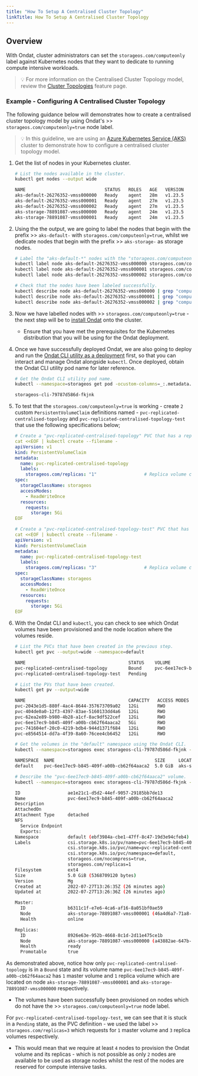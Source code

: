 ```yaml
---
title: "How To Setup A Centralised Cluster Topology"
linkTitle: How To Setup A Centralised Cluster Topology
---
```


## Overview

With Ondat, cluster administrators can set the `storageos.com/computeonly` label against Kubernetes nodes that they want to dedicate to running compute intensive workloads.
> 💡 For more information on the Centralised Cluster Topology model, review the [Cluster Topologies](/docs/concepts/cluster-topologies) feature page.

### Example - Configuring A Centralised Cluster Topology

The following guidance below will demonstrates how to create a centralised cluster topology model by using Ondat's >> `storageos.com/computeonly=true` node label.
> 💡 In this guideline, we are using an [Azure Kubernetes Service (AKS)](/docs/install/microsoft-azure-aks/) cluster to demonstrate how to configure a centralised cluster topology model.

1. Get the list of nodes in your Kubernetes cluster.

    ```bash
    # List the nodes available in the cluster.
    kubectl get nodes --output wide

    NAME                              STATUS   ROLES   AGE   VERSION   INTERNAL-IP   EXTERNAL-IP   OS-IMAGE             KERNEL-VERSION     CONTAINER-RUNTIME
    aks-default-26276352-vmss000000   Ready    agent   28m   v1.23.5   10.224.0.4    <none>        Ubuntu 18.04.6 LTS   5.4.0-1085-azure   containerd://1.5.11+azure-2
    aks-default-26276352-vmss000001   Ready    agent   27m   v1.23.5   10.224.0.5    <none>        Ubuntu 18.04.6 LTS   5.4.0-1085-azure   containerd://1.5.11+azure-2
    aks-default-26276352-vmss000002   Ready    agent   27m   v1.23.5   10.224.0.6    <none>        Ubuntu 18.04.6 LTS   5.4.0-1085-azure   containerd://1.5.11+azure-2
    aks-storage-78891087-vmss000000   Ready    agent   24m   v1.23.5   10.224.0.7    <none>        Ubuntu 18.04.6 LTS   5.4.0-1085-azure   containerd://1.5.11+azure-2
    aks-storage-78891087-vmss000001   Ready    agent   24m   v1.23.5   10.224.0.8    <none>        Ubuntu 18.04.6 LTS   5.4.0-1085-azure   containerd://1.5.11+azure-2
    ```

1. Using the the output, we are going to label the nodes that begin with the prefix >> `aks-default-` with `storageos.com/computeonly=true`, whilst we dedicate nodes that begin with the prefix >> `aks-storage-` as storage nodes.

    ```bash
    # Label the "aks-default-*" nodes with the "storageos.com/computeonly=true" feature label.
    kubectl label node aks-default-26276352-vmss000000 storageos.com/computeonly=true
    kubectl label node aks-default-26276352-vmss000001 storageos.com/computeonly=true
    kubectl label node aks-default-26276352-vmss000002 storageos.com/computeonly=true

    # Check that the nodes have been labeled successfully.
    kubectl describe node aks-default-26276352-vmss000000 | grep "computeonly"
    kubectl describe node aks-default-26276352-vmss000001 | grep "computeonly"
    kubectl describe node aks-default-26276352-vmss000002 | grep "computeonly"
    ```

1. Now we have labelled nodes with >> `storageos.com/computeonly=true` - the next step will be to [install Ondat](/docs/install/) onto the cluster.
    - Ensure that you have met the prerequisites for the Kubernetes distribution that you will be using for the Ondat deployment.

1. Once we have successfully deployed Ondat, we are also going to deploy and run the [Ondat CLI utility as a deployment](https://docs.ondat.io/docs/reference/cli/#run-the-cli-as-a-deployment-in-your-cluster)  first, so that you can interact and manage Ondat alongside `kubectl`. Once deployed, obtain the Ondat CLI utility pod name for later reference.

    ```bash
    # Get the Ondat CLI utility pod name.
    kubectl --namespace=storageos get pod -ocustom-columns=_:.metadata.name --no-headers -lapp=storageos-cli

    storageos-cli-79787d586d-fkjnk
    ```

1. To test that the `storageos.com/computeonly=true` is working - create `2` custom  `PersistentVolumeClaim` definitions  named - `pvc-replicated-centralised-topology` and `pvc-replicated-centralised-topology-test` that use the following specifications below;

    ```yaml
    # Create a "pvc-replicated-centralised-topology" PVC that has a replica volume count of 1.
    cat <<EOF | kubectl create --filename -
    apiVersion: v1
    kind: PersistentVolumeClaim
    metadata:
      name: pvc-replicated-centralised-topology
      labels:
        storageos.com/replicas: "1"                  # Replica volume count of 1
    spec:
      storageClassName: storageos
      accessModes:
        - ReadWriteOnce
      resources:
        requests:
          storage: 5Gi
    EOF
    ```

    ```yaml
    # Create a "pvc-replicated-centralised-topology-test" PVC that has a replica volume count of 3.
    cat <<EOF | kubectl create --filename -
    apiVersion: v1
    kind: PersistentVolumeClaim
    metadata:
      name: pvc-replicated-centralised-topology-test
      labels:
        storageos.com/replicas: "3"                  # Replica volume count of 3
    spec:
      storageClassName: storageos
      accessModes:
        - ReadWriteOnce
      resources:
        requests:
          storage: 5Gi
    EOF
    ```

1. With the Ondat CLI and `kubectl`, you can check to see which Ondat volumes have been provisioned and the node location where the volumes reside.

    ```bash
    # List the PVCs that have been created in the previous step.
    kubectl get pvc --output=wide --namespace=default

    NAME                                       STATUS    VOLUME                                     CAPACITY   ACCESS MODES   STORAGECLASS   AGE     VOLUMEMODE
    pvc-replicated-centralised-topology        Bound     pvc-6ee17ec9-b845-409f-a00b-cb62f64aaca2   5Gi        RWO            storageos      5m9s    Filesystem
    pvc-replicated-centralised-topology-test   Pending                                                                        storageos      4m32s   Filesystem

    # List the PVs that have been created.
    kubectl get pv --output=wide

    NAME                                       CAPACITY   ACCESS MODES   RECLAIM POLICY   STATUS   CLAIM                                         STORAGECLASS   REASON   AGE    VOLUMEMODE
    pvc-2043e1d5-880f-4ac4-8644-357673709a02   12Gi       RWO            Delete           Bound    storageos-etcd/storageos-etcd-2               default                 99m    Filesystem
    pvc-404de0a0-12f3-4397-83ae-5160133dd4a6   12Gi       RWO            Delete           Bound    storageos-etcd/storageos-etcd-4               default                 98m    Filesystem
    pvc-62ea2e89-b980-4b28-a1cf-8ac9df522cef   12Gi       RWO            Delete           Bound    storageos-etcd/storageos-etcd-3               default                 99m    Filesystem
    pvc-6ee17ec9-b845-409f-a00b-cb62f64aaca2   5Gi        RWO            Delete           Bound    default/pvc-replicated-centralised-topology   storageos               5m8s   Filesystem
    pvc-741604ef-20c0-4219-bdb4-944d1371f684   12Gi       RWO            Delete           Bound    storageos-etcd/storageos-etcd-1               default                 99m    Filesystem
    pvc-e8564514-dd7a-4f39-8a60-76cee4cb6452   12Gi       RWO            Delete           Bound    storageos-etcd/storageos-etcd-0               default                 99m    Filesystem
    ```

    ```bash
    # Get the volumes in the "default" namespace using the Ondat CLI.
    kubectl --namespace=storageos exec storageos-cli-79787d586d-fkjnk -- storageos get volumes --namespace=default

    NAMESPACE  NAME                                      SIZE     LOCATION                                  ATTACHED ON  REPLICAS  AGE
    default    pvc-6ee17ec9-b845-409f-a00b-cb62f64aaca2  5.0 GiB  aks-storage-78891087-vmss000001 (online)               1/1       7 minutes ago

    # Describe the "pvc-6ee17ec9-b845-409f-a00b-cb62f64aaca2" volume.
    kubectl --namespace=storageos exec storageos-cli-79787d586d-fkjnk -- storageos describe volume pvc-6ee17ec9-b845-409f-a00b-cb62f64aaca2 --namespace=default

    ID                  ae1e21c1-d5d2-44ef-9057-29185bb7de13
    Name                pvc-6ee17ec9-b845-409f-a00b-cb62f64aaca2
    Description
    AttachedOn
    Attachment Type     detached
    NFS
      Service Endpoint
      Exports:
    Namespace           default (ebf3984a-cbe1-47ff-8c47-19d3e94cfeb4)
    Labels              csi.storage.k8s.io/pv/name=pvc-6ee17ec9-b845-409f-a00b-cb62f64aaca2,
                        csi.storage.k8s.io/pvc/name=pvc-replicated-centralised-topology,
                        csi.storage.k8s.io/pvc/namespace=default,
                        storageos.com/nocompress=true,
                        storageos.com/replicas=1
    Filesystem          ext4
    Size                5.0 GiB (5368709120 bytes)
    Version             Mg
    Created at          2022-07-27T13:26:35Z (26 minutes ago)
    Updated at          2022-07-27T13:26:36Z (26 minutes ago)

    Master:
      ID                b6311c1f-e7e6-4ca6-af16-8a051bf0ae59
      Node              aks-storage-78891087-vmss000001 (46a4d6a7-71a8-4403-820b-16a8574bb45f)
      Health            online

    Replicas:
      ID                8926e63e-952b-4668-8c1d-2d11e475ce1b
      Node              aks-storage-78891087-vmss000000 (a43882ae-647b-42fb-a460-cbdab2df4386)
      Health            ready
      Promotable        true
    ```

As demonstrated above, notice how only `pvc-replicated-centralised-topology` is in a `Bound` state and its volume name  `pvc-6ee17ec9-b845-409f-a00b-cb62f64aaca2` has `1` master volume and `1` replica volume which are located on node `aks-storage-78891087-vmss000001` and `aks-storage-78891087-vmss000000` respectively.

- The volumes have been successfully been provisioned on nodes which do not have the >> `storageos.com/computeonly=true` node label.

For `pvc-replicated-centralised-topology-test`, we can see that it is stuck in a `Pending` state, as the PVC definition - we used the label >> `storageos.com/replicas=3` which requests for `1` master volume and `3` replica volumes respectively.

- This would mean that we require at least `4` nodes to provision the Ondat volume and its replicas - which is not possible as only `2` nodes are available to be used as storage nodes whilst the rest of the nodes are reserved for compute intensive tasks.
